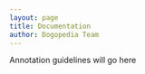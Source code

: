 ```yaml
---
layout: page
title: Documentation
author: Dogopedia Team
---
```


Annotation guidelines will go here
